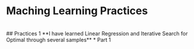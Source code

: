 # Maching Learning Practices
</br>
## Practices 1
**I have learned Linear Regression and Iterative Search for Optimal through several samples**
* Part 1
